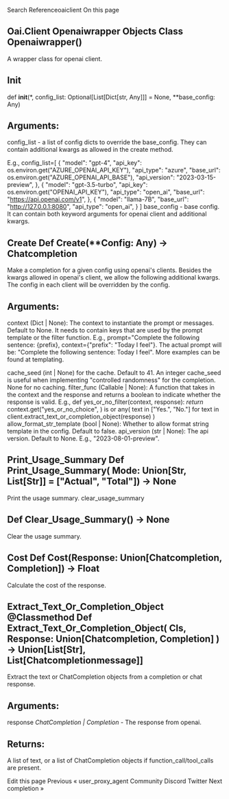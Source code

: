 Search Referenceoaiclient On this page

## Oai.Client Openaiwrapper Objects Class Openaiwrapper()

A wrapper class for openai client.

## __Init__

def __init__(*, config_list: Optional[List[Dict[str, Any]]] = None, **base_config: Any)

## Arguments:

config_list - a list of config dicts to override the base_config. They can contain additional kwargs as allowed in the create method.

E.g., config_list=[ { "model": "gpt-4", "api_key": os.environ.get("AZURE_OPENAI_API_KEY"), "api_type": "azure", "base_url": os.environ.get("AZURE_OPENAI_API_BASE"), "api_version": "2023-03-15-preview", }, { "model": "gpt-3.5-turbo", "api_key": os.environ.get("OPENAI_API_KEY"), "api_type": "open_ai", "base_url": "https://api.openai.com/v1", },
    {
        "model": "llama-7B", "base_url": "http://127.0.0.1:8080", "api_type": "open_ai", } ]
base_config - base config. It can contain both keyword arguments for openai client and additional kwargs.

## Create Def Create(**Config: Any) -> Chatcompletion

Make a completion for a given config using openai's clients. Besides the kwargs allowed in openai's client, we allow the following additional kwargs. The config in each client will be overridden by the config.

## Arguments:

context (Dict | None): The context to instantiate the prompt or messages. Default to None. It needs to contain keys that are used by the prompt template or the filter function. E.g., prompt="Complete the following sentence: {prefix}, context={"prefix":
"Today I feel"}. The actual prompt will be: "Complete the following sentence: Today I feel". More examples can be found at templating.

cache_seed (int | None) for the cache. Default to 41. An integer cache_seed is useful when implementing "controlled randomness"
for the completion. None for no caching. filter_func (Callable | None): A function that takes in the context and the response and returns a boolean to indicate whether the response is valid. E.g., def yes_or_no_filter(context, response): *return* context.get("yes_or_no_choice", ) is  or any( text in ["Yes.", "No."] for text in client.extract_text_or_completion_object(response)
    )
allow_format_str_template (bool | None): Whether to allow format string template in the config. Default to false. api_version (str | None): The api version. Default to None. E.g., "2023-08-01-preview".

## Print_Usage_Summary Def Print_Usage_Summary( Mode: Union[Str, List[Str]] = ["Actual", "Total"]) -> None

Print the usage summary. clear_usage_summary

## Def Clear_Usage_Summary() -> None

Clear the usage summary.

## Cost Def Cost(Response: Union[Chatcompletion, Completion]) -> Float

Calculate the cost of the response.

## Extract_Text_Or_Completion_Object @Classmethod Def Extract_Text_Or_Completion_Object( Cls, Response: Union[Chatcompletion, Completion] ) -> Union[List[Str], List[Chatcompletionmessage]]

Extract the text or ChatCompletion objects from a completion or chat response.

## Arguments:

response *ChatCompletion | Completion* - The response from openai.

## Returns:

A list of text, or a list of ChatCompletion objects if function_call/tool_calls are present.

Edit this page Previous « user_proxy_agent Community Discord Twitter Next completion »